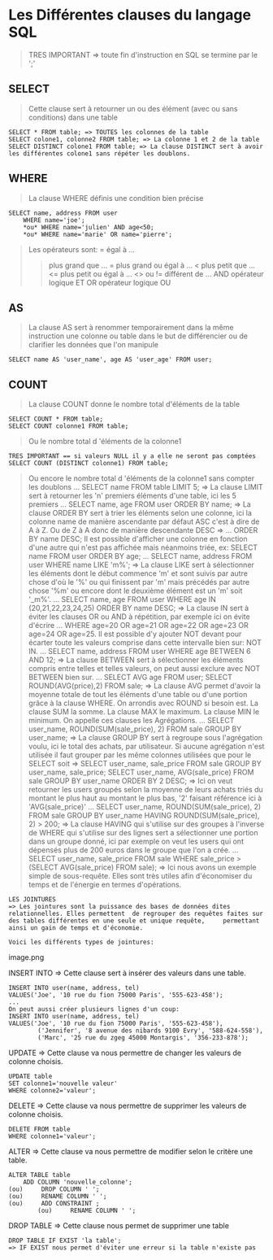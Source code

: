 # Les Différentes clauses du langage SQL
>TRES IMPORTANT => toute fin d'instruction en SQL se termine par le ';'  

## SELECT
>Cette clause sert à retourner un ou des élément (avec ou sans conditions) dans une table  

    SELECT * FROM table; => TOUTES les colonnes de la table  
    SELECT colone1, colonne2 FROM table; => La colonne 1 et 2 de la table  
    SELECT DISTINCT colone1 FROM table; => La clause DISTINCT sert à avoir les différentes colone1 sans répéter les doublons.  

## WHERE
>La clause WHERE définis une condition bien précise  

    SELECT name, address FROM user
        WHERE name='joe';
        *ou* WHERE name='julien' AND age<50;
        *ou* WHERE name='marie' OR name='pierre';
 
>Les opérateurs sont:
>    = égal à ...
>    > plus grand que …
>    >= plus grand ou égal à …
>    < plus petit que …
>    <= plus petit ou égal à …
>    <> ou != différent de …
>    AND opérateur logique ET
>    OR opérateur logique OU

## AS
>La clause AS sert à renommer temporairement dans la même instruction une colonne ou table dans le but de différencier ou de clarifier les données que l'on manipule

	SELECT name AS 'user_name', age AS 'user_age' FROM user;

## COUNT
>La clause COUNT donne le nombre total d'éléments de la table

	SELECT COUNT * FROM table;
	SELECT COUNT colonne1 FROM table;

>Ou le nombre total d 'éléments de la colonne1

	TRES IMPORTANT == si valeurs NULL il y a elle ne seront pas comptées
	SELECT COUNT (DISTINCT colonne1) FROM table;

>Ou encore le nombre total d 'éléments de la colonne1 sans compter les doublons
	...
	SELECT name FROM  table LIMIT 5;
	=> La clause LIMIT sert à retourner les 'n' premiers éléments d'une table, ici les 5 premiers
	…
	SELECT name, age FROM user ORDER BY name;
	=> La clause ORDER BY sert à trier les éléments selon une colonne, ici la colonne name
	de manière ascendante par défaut ASC c'est à dire de A à Z. Ou de Z à A donc de manière 	descendante DESC => ... ORDER BY name DESC;
	Il est possible d'afficher une colonne en fonction d'une autre qui n'est pas affichée mais 	néanmoins triée, ex: SELECT name FROM user ORDER BY age;
	...
	SELECT name, address FROM user WHERE name LIKE 'm%';
	=> La clause LIKE sert à sélectionner les éléments dont le début commence 'm' et sont 	suivis 	par autre chose d'où le '%' ou qui finissent par 'm' mais précédés par autre chose '%m' 	ou encore dont le deuxième élément est un 'm' soit '_m%'.
	…
	SELECT name, age FROM user WHERE age 
	IN (20,21,22,23,24,25) ORDER BY name DESC;
	=> La clause IN sert à éviter les clauses OR ou AND à répétition, par exemple ici on 	évite d'écrire … WHERE age=20 OR age=21 OR age=22 OR age=23 OR age=24 OR 	age=25. Il est possible d'y ajouter NOT devant pour écarter toute les valeurs comprise dans 	cette intervalle bien sur: NOT IN.
	...
	SELECT name, address FROM user WHERE age BETWEEN 6 AND 12;
	=> La clause BETWEEN sert à sélectionner les éléments compris entre telles et telles 	valeurs, on peut aussi exclure avec NOT BETWEEN bien sur.
	…
	SELECT AVG age FROM user;
	SELECT ROUND(AVG(price),2) FROM sale;
	=> La clause AVG permet d'avoir la moyenne totale de tout les éléments d'une table ou d'une 	portion grâce à la clause WHERE. On arrondis avec ROUND si besoin est.
	La clause SUM la somme.
	La clause MAX le maximum.
	La clause MIN le minimum.
	On appelle ces clauses les Agrégations.
	…
	SELECT user_name, ROUND(SUM(sale_price), 2) FROM sale GROUP BY user_name;
	=> La clause GROUP BY sert à regroupe sous l'agrégation voulu, ici le total des achats, par 	utilisateur. Si aucune agrégation n'est utilisée il faut grouper par les même colonnes utilisées 	que pour le SELECT soit => SELECT user_name, sale_price FROM sale GROUP BY 	user_name, sale_price;
	SELECT user_name, AVG(sale_price) FROM sale
	GROUP BY user_name ORDER BY 2 DESC;
	=> Ici on veut retourner les users groupés selon la moyenne de leurs achats triés du montant 	le plus haut au montant le plus bas, '2' faisant référence ici à  'AVG(sale_price)'
	…
	SELECT user_name, ROUND(SUM(sale_price), 2) FROM sale GROUP BY user_name
	HAVING ROUND(SUM(sale_price), 2) > 200;
	=> La clause HAVING qui s'utilise sur des groupes à l'inverse de WHERE qui s'utilise sur 	des lignes sert a sélectionner une portion dans un groupe donné, ici par exemple on veut les 	users qui ont dépensés plus de 200 euros dans le groupe que l'on a crée.
	...
	SELECT user_name, sale_price FROM sale
	WHERE sale_price > (SELECT AVG(sale_price) FROM sale);
	=> Ici nous avons un exemple simple de sous-requête. Elles sont très utiles afin 	d'économiser du temps et de l'énergie en termes d'opérations.










	LES JOINTURES
	=> Les jointures sont la puissance des bases de données dites relationnelles. Elles permettent 	de regrouper des requêtes faites sur des tables différentes en une seule et unique requête, 	permettant ainsi un gain de temps et d'économie.

	Voici les différents types de jointures:

image.png


INSERT INTO
=> Cette clause sert à insérer des valeurs dans une table.
	
	INSERT INTO user(name, address, tel)
	VALUES('Joe', '10 rue du fion 75000 Paris', '555-623-458');
	...
	On peut aussi créer plusieurs lignes d'un coup:
	INSERT INTO user(name, address, tel)
	VALUES('Joe', '10 rue du fion 75000 Paris', '555-623-458'),
		    ('Jennifer', '8 avenue des nibards 9100 Evry', '588-624-558'),
		    ('Marc', '25 rue du zgeg 45000 Montargis', '356-233-878');
	
UPDATE
=> Cette clause va nous permettre de changer les valeurs de colonne choisis.

	UPDATE table
	SET colonne1='nouvelle valeur'
	WHERE colonne2='valeur';

DELETE
=> Cette clause va nous permettre de supprimer les valeurs de colonne choisis.

	DELETE FROM table
	WHERE colonne1='valeur';

ALTER
=> Cette clause va nous permettre de modifier selon le critère une table.

	ALTER TABLE table
		ADD COLUMN 'nouvelle_colonne';
	(ou)     DROP COLUMN ' ';
	(ou)     RENAME COLUMN ' ';
	(ou)     ADD CONSTRAINT ;
            (ou)     RENAME COLUMN ' ';

DROP TABLE
=> Cette clause nous permet de supprimer une table

	DROP TABLE IF EXIST 'la table';
	=> IF EXIST nous permet d'éviter une erreur si la table n'existe pas